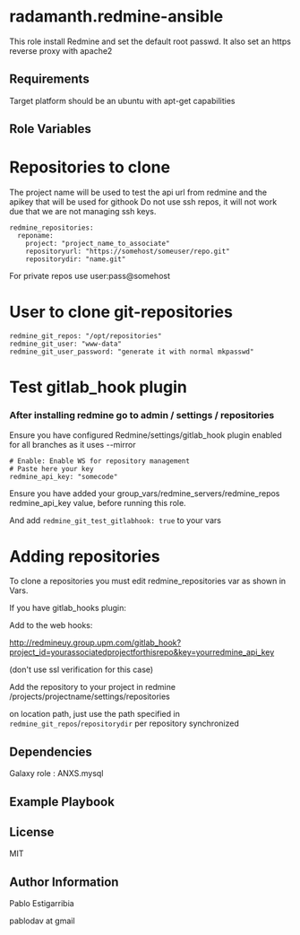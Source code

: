 radamanth.redmine-ansible
=========

This role install Redmine and set the default root passwd.
It also set an https reverse proxy with apache2 

Requirements
------------

Target platform should be an ubuntu with apt-get capabilities

Role Variables
--------------

# Repositories to clone 

The project name will be used to test the api url from redmine and the apikey that will be used for githook
Do not use ssh repos, it will not work due that we are not managing ssh keys.

    redmine_repositories:
      reponame:
        project: "project_name_to_associate"
        repositoryurl: "https://somehost/someuser/repo.git"
        repositorydir: "name.git"

For private repos use user:pass@somehost

# User to clone git-repositories

    redmine_git_repos: "/opt/repositories"
    redmine_git_user: "www-data"
    redmine_git_user_password: "generate it with normal mkpasswd"

# Test gitlab_hook plugin
### After installing redmine go to admin / settings / repositories

Ensure you have configured Redmine/settings/gitlab_hook plugin enabled for all branches as it uses --mirror



    # Enable: Enable WS for repository management
    # Paste here your key
    redmine_api_key: "somecode"

Ensure you have added your group_vars/redmine_servers/redmine_repos redmine_api_key value, before running this role.

And add `redmine_git_test_gitlabhook: true` to your vars


Adding repositories
==================

To clone a repositories you must edit redmine_repositories var as shown in Vars. 

If you have gitlab_hooks plugin:

Add to the web hooks:

http://redmineuy.group.upm.com/gitlab_hook?project_id=yourassociatedprojectforthisrepo&key=yourredmine_api_key

(don't use ssl verification for this case)

Add the repository to your project in redmine /projects/projectname/settings/repositories

on location path, just use the path specified in `redmine_git_repos`/`repositorydir` per repository synchronized


Dependencies
------------

Galaxy role : ANXS.mysql

Example Playbook
----------------


License
-------

MIT

Author Information
------------------
Pablo Estigarribia

pablodav at gmail

